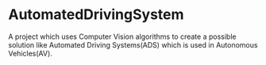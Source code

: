 # AutomatedDrivingSystem
A project which uses Computer Vision algorithms to create a possible solution like Automated Driving Systems(ADS) which is used in Autonomous Vehicles(AV).
